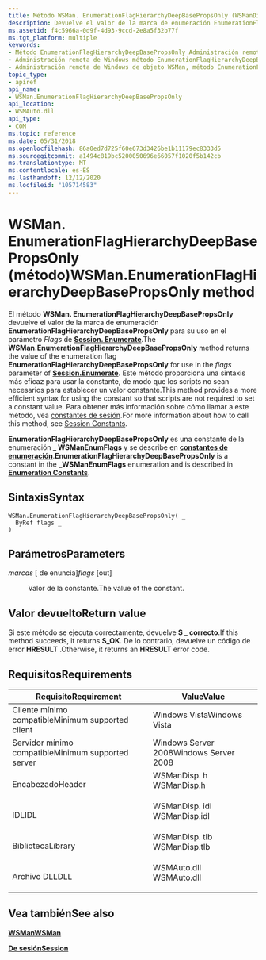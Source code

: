 ```yaml
---
title: Método WSMan. EnumerationFlagHierarchyDeepBasePropsOnly (WSManDisp. h)
description: Devuelve el valor de la marca de enumeración EnumerationFlagHierarchyDeepBasePropsOnly para su uso en el parámetro flags de Session. Enumerate.
ms.assetid: f4c5966a-0d9f-4d93-9ccd-2e8a5f32b77f
ms.tgt_platform: multiple
keywords:
- Método EnumerationFlagHierarchyDeepBasePropsOnly Administración remota de Windows
- Administración remota de Windows método EnumerationFlagHierarchyDeepBasePropsOnly, objeto WSMan
- Administración remota de Windows de objeto WSMan, método EnumerationFlagHierarchyDeepBasePropsOnly
topic_type:
- apiref
api_name:
- WSMan.EnumerationFlagHierarchyDeepBasePropsOnly
api_location:
- WSMAuto.dll
api_type:
- COM
ms.topic: reference
ms.date: 05/31/2018
ms.openlocfilehash: 86a0ed7d725f60e673d3426be1b11179ec8333d5
ms.sourcegitcommit: a1494c819bc5200050696e66057f1020f5b142cb
ms.translationtype: MT
ms.contentlocale: es-ES
ms.lasthandoff: 12/12/2020
ms.locfileid: "105714583"
---
```

# <a name="wsmanenumerationflaghierarchydeepbasepropsonly-method"></a><span data-ttu-id="3eb7c-106">WSMan. EnumerationFlagHierarchyDeepBasePropsOnly (método)</span><span class="sxs-lookup"><span data-stu-id="3eb7c-106">WSMan.EnumerationFlagHierarchyDeepBasePropsOnly method</span></span>

<span data-ttu-id="3eb7c-107">El método **WSMan. EnumerationFlagHierarchyDeepBasePropsOnly** devuelve el valor de la marca de enumeración **EnumerationFlagHierarchyDeepBasePropsOnly** para su uso en el parámetro *Flags* de [**Session. Enumerate**](session-enumerate.md).</span><span class="sxs-lookup"><span data-stu-id="3eb7c-107">The **WSMan.EnumerationFlagHierarchyDeepBasePropsOnly** method returns the value of the enumeration flag **EnumerationFlagHierarchyDeepBasePropsOnly** for use in the *flags* parameter of [**Session.Enumerate**](session-enumerate.md).</span></span> <span data-ttu-id="3eb7c-108">Este método proporciona una sintaxis más eficaz para usar la constante, de modo que los scripts no sean necesarios para establecer un valor constante.</span><span class="sxs-lookup"><span data-stu-id="3eb7c-108">This method provides a more efficient syntax for using the constant so that scripts are not required to set a constant value.</span></span> <span data-ttu-id="3eb7c-109">Para obtener más información sobre cómo llamar a este método, vea [constantes de sesión](session-constants.md).</span><span class="sxs-lookup"><span data-stu-id="3eb7c-109">For more information about how to call this method, see [Session Constants](session-constants.md).</span></span>

<span data-ttu-id="3eb7c-110">**EnumerationFlagHierarchyDeepBasePropsOnly** es una constante de la enumeración **\_ WSManEnumFlags** y se describe en [**constantes de enumeración**](enumeration-constants.md).</span><span class="sxs-lookup"><span data-stu-id="3eb7c-110">**EnumerationFlagHierarchyDeepBasePropsOnly** is a constant in the **\_WSManEnumFlags** enumeration and is described in [**Enumeration Constants**](enumeration-constants.md).</span></span>

## <a name="syntax"></a><span data-ttu-id="3eb7c-111">Sintaxis</span><span class="sxs-lookup"><span data-stu-id="3eb7c-111">Syntax</span></span>


```VB
WSMan.EnumerationFlagHierarchyDeepBasePropsOnly( _
  ByRef flags _
)
```



## <a name="parameters"></a><span data-ttu-id="3eb7c-112">Parámetros</span><span class="sxs-lookup"><span data-stu-id="3eb7c-112">Parameters</span></span>

<dl> <dt>

<span data-ttu-id="3eb7c-113">*marcas* \[ de enuncia\]</span><span class="sxs-lookup"><span data-stu-id="3eb7c-113">*flags* \[out\]</span></span>
</dt> <dd>

<span data-ttu-id="3eb7c-114">Valor de la constante.</span><span class="sxs-lookup"><span data-stu-id="3eb7c-114">The value of the constant.</span></span>

</dd> </dl>

## <a name="return-value"></a><span data-ttu-id="3eb7c-115">Valor devuelto</span><span class="sxs-lookup"><span data-stu-id="3eb7c-115">Return value</span></span>

<span data-ttu-id="3eb7c-116">Si este método se ejecuta correctamente, devuelve **S \_ correcto**.</span><span class="sxs-lookup"><span data-stu-id="3eb7c-116">If this method succeeds, it returns **S\_OK**.</span></span> <span data-ttu-id="3eb7c-117">De lo contrario, devuelve un código de error **HRESULT** .</span><span class="sxs-lookup"><span data-stu-id="3eb7c-117">Otherwise, it returns an **HRESULT** error code.</span></span>

## <a name="requirements"></a><span data-ttu-id="3eb7c-118">Requisitos</span><span class="sxs-lookup"><span data-stu-id="3eb7c-118">Requirements</span></span>



| <span data-ttu-id="3eb7c-119">Requisito</span><span class="sxs-lookup"><span data-stu-id="3eb7c-119">Requirement</span></span> | <span data-ttu-id="3eb7c-120">Value</span><span class="sxs-lookup"><span data-stu-id="3eb7c-120">Value</span></span> |
|-------------------------------------|------------------------------------------------------------------------------------------|
| <span data-ttu-id="3eb7c-121">Cliente mínimo compatible</span><span class="sxs-lookup"><span data-stu-id="3eb7c-121">Minimum supported client</span></span><br/> | <span data-ttu-id="3eb7c-122">Windows Vista</span><span class="sxs-lookup"><span data-stu-id="3eb7c-122">Windows Vista</span></span><br/>                                                                 |
| <span data-ttu-id="3eb7c-123">Servidor mínimo compatible</span><span class="sxs-lookup"><span data-stu-id="3eb7c-123">Minimum supported server</span></span><br/> | <span data-ttu-id="3eb7c-124">Windows Server 2008</span><span class="sxs-lookup"><span data-stu-id="3eb7c-124">Windows Server 2008</span></span><br/>                                                           |
| <span data-ttu-id="3eb7c-125">Encabezado</span><span class="sxs-lookup"><span data-stu-id="3eb7c-125">Header</span></span><br/>                   | <dl> <span data-ttu-id="3eb7c-126"><dt>WSManDisp. h</dt></span><span class="sxs-lookup"><span data-stu-id="3eb7c-126"><dt>WSManDisp.h</dt></span></span> </dl>   |
| <span data-ttu-id="3eb7c-127">IDL</span><span class="sxs-lookup"><span data-stu-id="3eb7c-127">IDL</span></span><br/>                      | <dl> <span data-ttu-id="3eb7c-128"><dt>WSManDisp. idl</dt></span><span class="sxs-lookup"><span data-stu-id="3eb7c-128"><dt>WSManDisp.idl</dt></span></span> </dl> |
| <span data-ttu-id="3eb7c-129">Biblioteca</span><span class="sxs-lookup"><span data-stu-id="3eb7c-129">Library</span></span><br/>                  | <dl> <span data-ttu-id="3eb7c-130"><dt>WSManDisp. tlb</dt></span><span class="sxs-lookup"><span data-stu-id="3eb7c-130"><dt>WSManDisp.tlb</dt></span></span> </dl> |
| <span data-ttu-id="3eb7c-131">Archivo DLL</span><span class="sxs-lookup"><span data-stu-id="3eb7c-131">DLL</span></span><br/>                      | <dl> <span data-ttu-id="3eb7c-132"><dt>WSMAuto.dll</dt></span><span class="sxs-lookup"><span data-stu-id="3eb7c-132"><dt>WSMAuto.dll</dt></span></span> </dl>   |



## <a name="see-also"></a><span data-ttu-id="3eb7c-133">Vea también</span><span class="sxs-lookup"><span data-stu-id="3eb7c-133">See also</span></span>

<dl> <dt>

[<span data-ttu-id="3eb7c-134">**WSMan**</span><span class="sxs-lookup"><span data-stu-id="3eb7c-134">**WSMan**</span></span>](wsman.md)
</dt> <dt>

[<span data-ttu-id="3eb7c-135">**De sesión**</span><span class="sxs-lookup"><span data-stu-id="3eb7c-135">**Session**</span></span>](session.md)
</dt> </dl>

 

 





